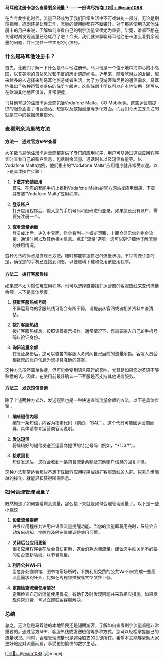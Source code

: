**马耳他注册卡怎么查看剩余流量？——一份详尽指南[[TG💪+ @esim1088](https://t.me/s/esim1088)]**

在当今数字化时代，流量已经成为了我们日常生活中不可或缺的一部分。无论是刷短视频、追剧还是处理工作，流量的使用量都在不断攀升。对于那些使用马耳他注册卡的用户来说，了解如何查看自己的剩余流量显得尤为重要。毕竟，谁都不想在关键时刻发现流量已经耗尽了吧？今天，我们就来聊聊马耳他注册卡怎么看剩余流量的问题，并且提供一些实用的小技巧。

### 什么是马耳他注册卡？

首先，让我们了解一下什么是马耳他注册卡。马耳他是一个位于地中海中心的小岛国，以其美丽的自然风光和丰富的历史遗迹闻名。近年来，随着旅游业的发展，越来越多的人选择来到马耳他旅游或者生活。为了方便游客和居民的通信需求，马耳他推出了各种运营商提供的注册卡服务。这些注册卡不仅可以在本地使用，还可以在欧洲其他地区漫游，非常便捷。

马耳他常见的注册卡运营商包括Vodafone Malta、GO Mobile等。这些运营商提供的服务涵盖了语音通话、短信以及数据流量等多个方面。而我们今天主要关注的就是其中的数据流量部分。

### 查看剩余流量的方法

#### 方法一：通过官方APP查看

大多数马耳他注册卡运营商都提供了专门的应用程序，用户可以通过这些应用程序实时查看自己的账户信息，包括剩余流量、通话时长以及短信数量等。以Vodafone Malta为例，他们推出的“Vodafone Malta”应用程序就非常受欢迎。以下是具体操作步骤：

1. **下载并安装应用**  
   首先，在您的智能手机上找到Vodafone Malta的官方网站或应用商店，下载并安装“Vodafone Malta”应用程序。
   
2. **登录账户**  
   打开应用程序后，输入您的手机号码和密码进行登录。如果您还没有账户，需要先注册一个。

3. **查看流量余额**  
   登录成功后，进入主界面，您会看到一个概览页面，上面会显示您的剩余流量、通话时间以及其他相关信息。点击“流量”选项，您可以更详细地了解流量的使用情况。

这种方法的优点是直观且方便，随时都能掌握自己的流量状况。不过需要注意的是，确保您的手机已连接到网络，以便顺利下载和使用该应用程序。

#### 方法二：拨打客服热线

如果您不太习惯使用应用程序，也可以选择直接拨打运营商的客服热线来查询流量余额。以下是具体步骤：

1. **获取客服热线号码**  
   不同运营商的客服热线可能会有所不同，请提前从官网或者相关资料中查清楚。

2. **拨打客服热线**  
   拨打客服热线后，按照语音提示操作。通常情况下，您需要输入自己的手机号码以验证身份。

3. **询问流量余额**  
   在验证身份后，您可以直接向客服人员询问自己当前的流量余额。客服人员会根据您的账户信息为您提供准确的答案。

这种方法虽然简单快捷，但可能会受到语言障碍的影响，尤其是如果您对英语不够熟悉的话。因此，在使用前最好确认一下客服是否支持其他语言服务。

#### 方法三：发送短信查询

除了上述两种方式外，发送短信也是一种快速查询流量余额的方法。以下是具体步骤：

1. **编辑短信内容**  
   编辑一条短信，内容为指定代码（例如，“BAL”）。这个代码可能因运营商而异，具体请参考运营商官网说明。

2. **发送短信**  
   将编辑好的短信发送至运营商提供的特定号码（例如，“*123#”）。

3. **接收回复**  
   短信发送后，您将会收到一条包含流量余额及其他账户信息的回复消息。

这种方法非常适合那些不想下载额外应用程序或拨打客服热线的人群。只需几步简单的操作，就能轻松获得所需信息。

### 如何合理管理流量？

既然知道了如何查看剩余流量，那么接下来就是如何合理管理流量了。以下是一些小建议：

1. **设置流量提醒**  
   许多应用程序允许用户设置流量提醒功能。当您的流量即将用完时，系统会自动发出通知，提醒您及时充值或调整使用习惯。

2. **关闭后台应用更新**  
   很多应用程序会在后台自动更新，这会消耗大量流量。建议您手动关闭不必要的后台更新功能，以节省流量。

3. **利用公共Wi-Fi**  
   当您身处咖啡馆、图书馆等场所时，不妨利用免费的公共Wi-Fi来完成一些高流量需求的任务，比如在线视频播放或大型文件下载。

4. **定期检查流量使用情况**  
   定期检查自己的流量使用情况，有助于及时发现问题并采取相应措施。如果发现异常消费，可以立即联系客服解决。

### 总结

总之，无论您是马耳他的本地居民还是短期游客，了解如何查看剩余流量都是非常重要的。通过官方APP、客服热线或发送短信等多种方式，您可以轻松掌握自己的流量状况。同时，合理管理流量也是避免超支的关键所在。希望本文能够帮助大家更好地应对流量问题，享受更加愉快的数字生活。

[[TG💪+ @esim1088](https://t.me/s/esim1088) ![Image](https://i.postimg.cc/4NQfJmqS/Snipaste-2025-05-13-00-14-12.png)]